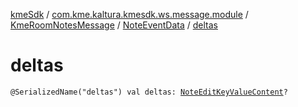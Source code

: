 [kmeSdk](../../../index.md) / [com.kme.kaltura.kmesdk.ws.message.module](../../index.md) / [KmeRoomNotesMessage](../index.md) / [NoteEventData](index.md) / [deltas](./deltas.md)

# deltas

`@SerializedName("deltas") val deltas: `[`NoteEditKeyValueContent`](../-note-edit-key-value-content/index.md)`?`